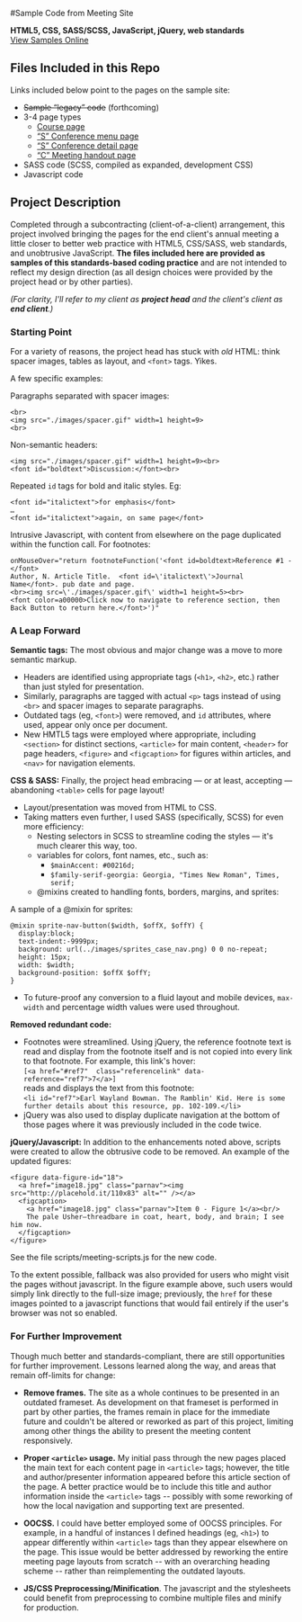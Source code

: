 #Sample Code from Meeting Site

**HTML5, CSS, SASS/SCSS, JavaScript, jQuery, web standards**  
[View Samples Online](http://joeoravec.com/sample-meeting-site/ "Sample Meeting Pages")

## Files Included in this Repo
Links included below point to the pages on the sample site:

* ~~Sample “legacy” code~~ (forthcoming)
* 3-4 page types
  * [Course page](http://www.joeoravec.com/sample-meeting-site/meeting-site/course.htm "Course Page")
  * [“S” Conference menu page](http://www.joeoravec.com/sample-meeting-site/meeting-site/s-conf-menu.htm "S-Conference Menu Page")
  * [“S” Conference detail page](http://www.joeoravec.com/sample-meeting-site/meeting-site/s-conf-detail.htm "S-Conference Detail Page")
  * [“C” Meeting handout page](http://www.joeoravec.com/sample-meeting-site/meeting-site/c-meeting.htm "C-Meeting Handout Page")
* SASS code (SCSS, compiled as expanded, development CSS)
* Javascript code 
 
## Project Description

Completed through a subcontracting (client-of-a-client) arrangement, this project involved bringing the pages for the end client's annual meeting a little closer to better web practice with HTML5, CSS/SASS, web standards, and unobtrusive JavaScript. **The files included here are provided as samples of this standards-based coding practice** and are not intended to reflect my design direction (as all design choices were provided by the project head or by other parties).

 _(For clarity, I'll refer to my client as **project head** and the client's client as **end client**.)_
 
### Starting Point

For a variety of reasons, the project head has stuck with *old* HTML: think spacer images, tables as layout, and `<font>` tags. Yikes.

A few specific examples:

Paragraphs separated with spacer images:

	<br>
	<img src="./images/spacer.gif" width=1 height=9>
	<br>

Non-semantic headers:

    <img src="./images/spacer.gif" width=1 height=9><br>
    <font id="boldtext">Discussion:</font><br>
 
Repeated `id` tags for bold and italic styles. Eg: 
 
    <font id="italictext">for emphasis</font>
    …
    <font id="italictext">again, on same page</font>
    
Intrusive Javascript, with content from elsewhere on the page duplicated within the function call. For footnotes:

    onMouseOver="return footnoteFunction('<font id=boldtext>Reference #1 - </font>
    Author, N. Article Title.  <font id=\'italictext\'>Journal Name</font>. pub date and page.
    <br><img src=\'./images/spacer.gif\' width=1 height=5><br>
    <font color=a00000>Click now to navigate to reference section, then Back Button to return here.</font>')"


### A Leap Forward
**Semantic tags:** The most obvious and major change was a move to more semantic markup. 

* Headers are identified using appropriate tags (`<h1>`, `<h2>`, etc.) rather than just styled for presentation.
* Similarly, paragraphs are tagged with actual `<p>` tags instead of using `<br>` and spacer images to separate paragraphs. 
* Outdated tags (eg, `<font>`) were removed, and `id` attributes, where used, appear only once per document.
* New HMTL5 tags were employed where appropriate, including `<section>` for distinct sections, `<article>` for main content, `<header>` for page headers, `<figure>` and `<figcaption>` for figures within articles, and `<nav>` for navigation elements.

**CSS & SASS:** Finally, the project head embracing &mdash; or at least, accepting &mdash; abandoning `<table>` cells for page layout!  

* Layout/presentation was moved from HTML to CSS. 
* Taking matters even further, I used SASS (specifically, SCSS) for even more efficiency:
	* Nesting selectors in SCSS to streamline coding the styles &mdash; it's much clearer this way, too.
	* variables for colors, font names, etc., such as:
	  * `$mainAccent: #00216d;`
	  * `$family-serif-georgia: Georgia, "Times New Roman", Times, serif;`
	* @mixins created to handling fonts, borders, margins, and sprites:	
	
A sample of a @mixin for sprites:
   
    @mixin sprite-nav-button($width, $offX, $offY) {
      display:block;
      text-indent:-9999px;
      background: url(../images/sprites_case_nav.png) 0 0 no-repeat;
      height: 15px;
      width: $width;
      background-position: $offX $offY;
    }
    
* To future-proof any conversion to a fluid layout and mobile devices, `max-width` and percentage width values were used throughout.
    
**Removed redundant code:**

* Footnotes were streamlined. Using jQuery, the reference footnote text is read and display from the footnote itself and is not copied into every link to that footnote. For example, this link's hover:   
`[<a href="#ref7"  class="referencelink" data-reference="ref7">7</a>]`   
reads and displays the text from this footnote:  
`<li id="ref7">Earl Wayland Bowman. The Ramblin' Kid. Here is some further details about this resource, pp. 102-109.</li>`
* jQuery was also used to display duplicate navigation at the bottom of those pages where it was previously included in the code twice.

**jQuery/Javascript:** In addition to the enhancements noted above, scripts were created to allow the obtrusive code to be removed. An example of the updated figures:

    <figure data-figure-id="18">
      <a href="image18.jpg" class="parnav"><img src="http://placehold.it/110x83" alt="" /></a>
      <figcaption>
        <a href="image18.jpg" class="parnav">Item 0 - Figure 1</a><br/>
        The pale Usher—threadbare in coat, heart, body, and brain; I see him now.
      </figcaption>                             
    </figure>

See the file scripts/meeting-scripts.js for the new code.

To the extent possible, fallback was also provided for users who might visit the pages without javascript. In the figure example above, such users would simply link directly to the full-size image; previously, the `href` for these images pointed to a javascript functions that would fail entirely if the user's browser was not so enabled.

### For Further Improvement

Though much better and standards-compliant, there are still opportunities for further improvement. Lessons learned along the way, and areas that remain off-limits for change:

* **Remove frames.** The site as a whole continues to be presented in an outdated frameset. As development on that frameset is performed in part by other parties, the frames remain in place for the immediate future and couldn't be altered or reworked as part of this project, limiting among other things the ability to present the meeting content responsively.  

* **Proper `<article>` usage.** My initial pass through the new pages placed the main text for each content page in `<article>` tags; however, the title and author/presenter information appeared before this article section of the page. A better practice would be to include this title and author information inside the `<article>` tags -- possibly with some reworking of how the local navigation and supporting text are presented. 

* **OOCSS.** I could have better employed some of OOCSS principles. For example, in a handful of instances I defined headings (eg, `<h1>`) to appear differently within `<article>` tags than they appear elsewhere on the page. This issue would be better addressed by reworking the entire meeting page layouts from scratch -- with an overarching heading scheme -- rather than reimplementing the outdated layouts.  

* **JS/CSS Preprocessing/Minification**. The javascript and the stylesheets could benefit from preprocessing to combine multiple files and minify for production.



